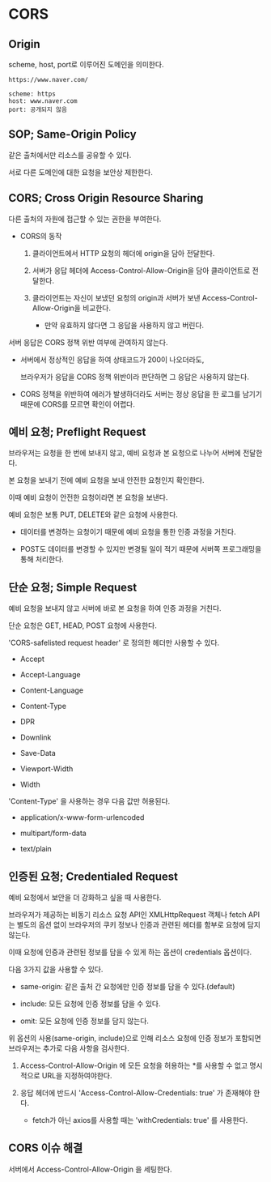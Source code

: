 # CORS

## Origin

scheme, host, port로 이루어진 도메인을 의미한다.

    https://www.naver.com/

    scheme: https
    host: www.naver.com
    port: 공개되지 않음

## SOP; Same-Origin Policy

같은 출처에서만 리소스를 공유할 수 있다.

서로 다른 도메인에 대한 요청을 보안상 제한한다.

## CORS; Cross Origin Resource Sharing

다른 출처의 자원에 접근할 수 있는 권한을 부여한다.

- CORS의 동작

  1. 클라이언트에서 HTTP 요청의 헤더에 origin을 담아 전달한다.

  2. 서버가 응답 헤더에 Access-Control-Allow-Origin을 담아 클라이언트로 전달한다.

  3. 클라이언트는 자신이 보냈던 요청의 origin과 서버가 보낸 Access-Control-Allow-Origin을 비교한다.

     - 만약 유효하지 않다면 그 응답을 사용하지 않고 버린다.

서버 응답은 CORS 정책 위반 여부에 관여하지 않는다.

- 서버에서 정상적인 응답을 하여 상태코드가 200이 나오더라도,

  브라우저가 응답을 CORS 정책 위반이라 판단하면 그 응답은 사용하지 않는다.

- CORS 정책을 위반하여 에러가 발생하더라도 서버는 정상 응답을 한 로그를 남기기 때문에 CORS를 모르면 확인이 어렵다.

## 예비 요청; Preflight Request

브라우저는 요청을 한 번에 보내지 않고, 예비 요청과 본 요청으로 나누어 서버에 전달한다.

본 요청을 보내기 전에 예비 요청을 보내 안전한 요청인지 확인한다.

이때 예비 요청이 안전한 요청이라면 본 요청을 보낸다.

예비 요청은 보통 PUT, DELETE와 같은 요청에 사용한다.

- 데이터를 변경하는 요청이기 때문에 예비 요청을 통한 인증 과정을 거친다.

- POST도 데이터를 변경할 수 있지만 변경될 일이 적기 때문에 서버쪽 프로그래밍을 통해 처리한다.

## 단순 요청; Simple Request

예비 요청을 보내지 않고 서버에 바로 본 요청을 하여 인증 과정을 거친다.

단순 요청은 GET, HEAD, POST 요청에 사용한다.

'CORS-safelisted request header' 로 정의한 헤더만 사용할 수 있다.

- Accept

- Accept-Language

- Content-Language

- Content-Type

- DPR

- Downlink

- Save-Data

- Viewport-Width

- Width

'Content-Type' 을 사용하는 경우 다음 값만 허용된다.

- application/x-www-form-urlencoded

- multipart/form-data

- text/plain

## 인증된 요청; Credentialed Request

예비 요청에서 보안을 더 강화하고 싶을 때 사용한다.

브라우저가 제공하는 비동기 리소스 요청 API인 XMLHttpRequest 객체나 fetch API는 별도의 옵션 없이 브라우저의 쿠키 정보나 인증과 관련된 헤더를 함부로 요청에 담지 않는다.

이때 요청에 인증과 관련된 정보를 담을 수 있게 하는 옵션이 credentials 옵션이다.

다음 3가지 값을 사용할 수 있다.

- same-origin: 같은 출처 간 요청에만 인증 정보를 담을 수 있다.(default)

- include: 모든 요청에 인증 정보를 담을 수 있다.

- omit: 모든 요청에 인증 정보를 담지 않는다.

위 옵션의 사용(same-origin, include)으로 인해 리소스 요청에 인증 정보가 포함되면 브라우저는 추가로 다음 사항을 검사한다.

1. Access-Control-Allow-Origin 에 모든 요청을 허용하는 \*를 사용할 수 없고 명시적으로 URL을 지정하여야한다.

2. 응답 헤더에 반드시 'Access-Control-Allow-Credentials: true' 가 존재해야 한다.

   - fetch가 아닌 axios를 사용할 때는 'withCredentials: true' 를 사용한다.

## CORS 이슈 해결

서버에서 Access-Control-Allow-Origin 을 세팅한다.
